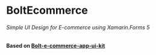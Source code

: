 # BoltEcommerce
###### Simple UI Design for E-commerce using Xamarin.Forms 5
#### Based on [Bolt-e-commerce-app-ui-kit](https://www.uistore.design/items/bolt-e-commerce-app-ui-kit/)
